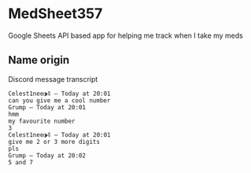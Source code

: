 # MedSheet357
Google Sheets API based app for helping me track when I take my meds
## Name origin
Discord message transcript
```
Celest1nee◑𝟜 — Today at 20:01
can you give me a cool number
Grump — Today at 20:01
hmm
my favourite number
3
Celest1nee◑𝟜 — Today at 20:01
give me 2 or 3 more digits
pls
Grump — Today at 20:02
5 and 7
```
